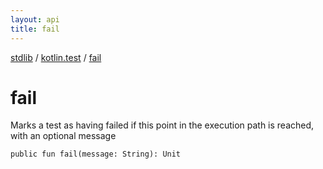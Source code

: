 ```yaml
---
layout: api
title: fail
---
```

[stdlib](../index.html) / [kotlin.test](index.html) / [fail](fail.html)

# fail
Marks a test as having failed if this point in the execution path is reached, with an optional message
```
public fun fail(message: String): Unit
```
